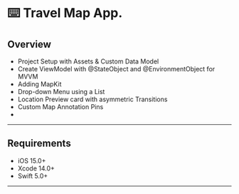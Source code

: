 ⌨️ Travel Map App.
======

Overview
------

- Project Setup with Assets & Custom Data Model
- Create ViewModel with @StateObject and @EnvironmentObject for MVVM
- Adding MapKit
- Drop-down Menu using a List
- Location Preview card with asymmetric Transitions
- Custom Map Annotation Pins
-  
------

Requirements
-------

- iOS 15.0+
- Xcode 14.0+
- Swift 5.0+
------

